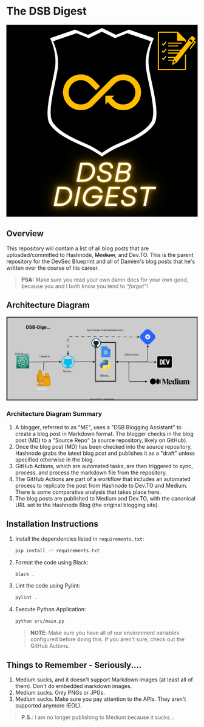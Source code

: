 # The DSB Digest

<p align="center"><img src="./assets/readme_diagrams/Default%20Banner.svg" /></p>

## Overview

This repository will contain a list of all blog posts that are uploaded/committed to Hashnode, <del>Medium</del>, and Dev.TO. This is the parent repository for the DevSec Blueprint and all of Damien's blog posts that he's written over the course of his career.

>**PSA:** Make sure you read your own damn docs for your own good, because you and I both know you tend to _"forget"_!

## Architecture Diagram

![Default Architecture Diagram](./assets/readme_diagrams/architecture_diagram.drawio.svg)

### Architecture Diagram Summary

1. A blogger, referred to as "ME", uses a "DSB Blogging Assistant" to create a blog post in Markdown format. The blogger checks in the blog post (MD) to a "Source Repo" (a source repository, likely on GitHub).
1. Once the blog post (MD) has been checked into the source repository, Hashnode grabs the latest blog post and publishes it as a "draft" unless specified otherwise in the blog.
1. GitHub Actions, which are automated tasks, are then triggered to sync, process, and process the markdown file from the repository.
1. The GitHub Actions are part of a workflow that includes an automated process to replicate the post from Hashnode to Dev.TO and Medium. There is some comparative analysis that takes place here.
1. The blog posts are published to Medium and Dev.TO, with the canonical URL set to the Hashnode Blog (the original blogging site).

## Installation Instructions

1. Install the dependencies listed in `requirements.txt`:

    ```bash
    pip install -r requirements.txt
    ```

1. Format the code using Black:

    ```bash
    black .
    ```

1. Lint the code using Pylint:

    ```bash
    pylint .
    ```

1. Execute Python Application:

    ```bash
    python src/main.py
    ```

    > **NOTE**: Make sure you have all of our environment variables configured before doing this. If you aren't sure, check out the GitHub Actions.

## Things to Remember - Seriously....

1. Medium sucks, and it doesn't support Markdown images (at least all of them). Don't do embedded markdown images.
1. Medium sucks. Only PNGs or JPGs.
1. Medium sucks. Make sure you pay attention to the APIs. They aren't supported anymore (EOL).

>**P.S.**: I am no longer publishing to Medium because it sucks...